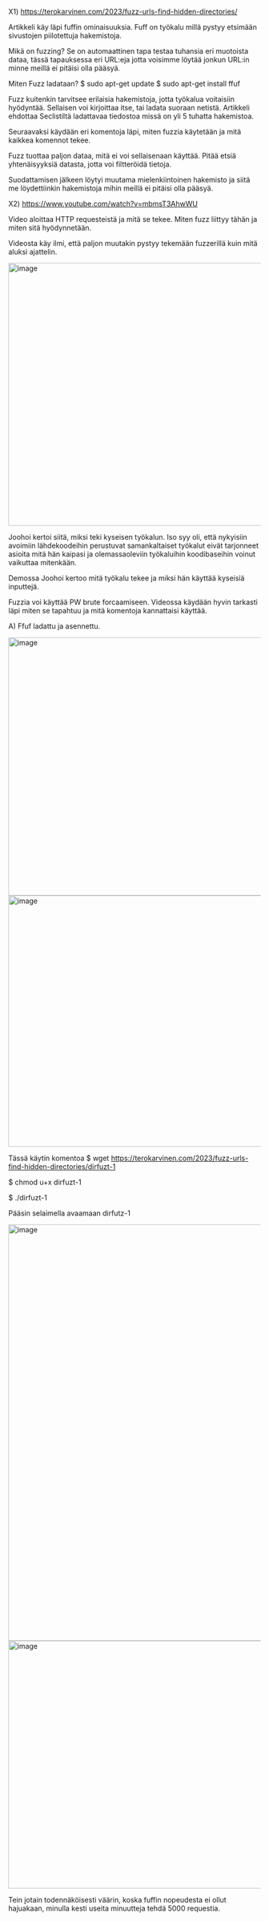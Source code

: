 X1) https://terokarvinen.com/2023/fuzz-urls-find-hidden-directories/

Artikkeli käy läpi fuffin ominaisuuksia. Fuff on työkalu millä pystyy etsimään sivustojen piilotettuja hakemistoja. 

Mikä on fuzzing? Se on automaattinen tapa testaa tuhansia eri muotoista dataa, tässä tapauksessa eri URL:eja jotta voisimme löytää jonkun URL:in minne meillä ei pitäisi olla pääsyä. 

Miten Fuzz ladataan? 
$ sudo apt-get update
$ sudo apt-get install ffuf

Fuzz kuitenkin tarvitsee erilaisia hakemistoja, jotta työkalua voitaisiin hyödyntää. Sellaisen voi kirjoittaa itse, tai ladata suoraan netistä. Artikkeli ehdottaa Seclistiltä ladattavaa tiedostoa missä on yli 5 tuhatta hakemistoa. 

Seuraavaksi käydään eri komentoja läpi, miten fuzzia käytetään ja mitä kaikkea komennot tekee. 

Fuzz tuottaa paljon dataa, mitä ei voi sellaisenaan käyttää. Pitää etsiä yhtenäisyyksiä datasta, jotta voi filtteröidä tietoja. 

Suodattamisen jälkeen löytyi muutama mielenkiintoinen hakemisto ja siitä me löydettiinkin hakemistoja mihin meillä ei pitäisi olla pääsyä.

X2) https://www.youtube.com/watch?v=mbmsT3AhwWU

Video aloittaa HTTP requesteistä ja mitä se tekee. Miten fuzz liittyy tähän ja miten sitä hyödynnetään.

Videosta käy ilmi, että paljon muutakin pystyy tekemään fuzzerillä kuin mitä aluksi ajattelin. 

<img width="933" height="525" alt="image" src="https://github.com/user-attachments/assets/ff2b5469-eeeb-4c6e-b36a-d4668b4ffe32" />

Joohoi kertoi siitä, miksi teki kyseisen työkalun. Iso syy oli, että nykyisiin avoimiin lähdekoodeihin perustuvat samankaltaiset työkalut eivät tarjonneet asioita mitä hän kaipasi ja olemassaoleviin työkaluihin koodibaseihin voinut vaikuttaa mitenkään.

Demossa Joohoi kertoo mitä työkalu tekee ja miksi hän käyttää kyseisiä inputtejä.

Fuzzia voi käyttää PW brute forcaamiseen. Videossa käydään hyvin tarkasti läpi miten se tapahtuu ja mitä komentoja kannattaisi käyttää.

A)
Ffuf ladattu ja asennettu.

<img width="707" height="516" alt="image" src="https://github.com/user-attachments/assets/f57de530-3618-4d6f-809b-7fe3e527085f" />

<img width="703" height="502" alt="image" src="https://github.com/user-attachments/assets/8c09d3fc-0986-41c2-b3ad-64b3e088f744" />

Tässä käytin komentoa 
$ wget https://terokarvinen.com/2023/fuzz-urls-find-hidden-directories/dirfuzt-1

$ chmod u+x dirfuzt-1

$ ./dirfuzt-1

Pääsin selaimella avaamaan dirfutz-1

<img width="1148" height="832" alt="image" src="https://github.com/user-attachments/assets/2168d27a-707a-4dab-848b-c1abe68b46b4" />


<img width="706" height="495" alt="image" src="https://github.com/user-attachments/assets/c565ea3f-cf92-49ca-a97d-878729348c6b" />

Tein jotain todennäköisesti väärin, koska fuffin nopeudesta ei ollut hajuakaan, minulla kesti useita minuutteja tehdä 5000 requestia.


